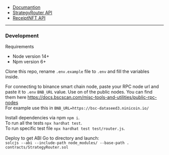 * [Documantion](./docs/docs.md)  
* [StrategyRouter API](./docs/StrategyRouter.md)  
* [ReceiptNFT API](./docs/ReceiptNFT.md)  

---

### Development
Requirements  
* Node version 14+
* Npm version 6+

Clone this repo, rename `.env.example` file to `.env` and fill the variables inside.  

For connecting to binance smart chain node, paste your RPC node url and paste it to `.env` `BNB_URL` value. Use on of the public nodes. You can find them here https://docs.bscscan.com/misc-tools-and-utilities/public-rpc-nodes  
For example use this in `BNB_URL=https://bsc-dataseed3.ninicoin.io/`

Install dependencies via npm `npm i`.  
To run all the tests `npx hardhat test`.  
To run specific test file `npx hardhat test test/router.js`.  

Deploy to get ABI
Go to directory and launch:  
`solcjs --abi --include-path node_modules/ --base-path . contracts/StrategyRouter.sol`
